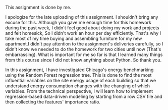 This assignment is done by me.

I apologize for the late uploading of this assignment. I shouldn't bring any excuse for this. Although you gave me enough time for this homework during the past week, 
I didn't feel good about doing my work and projects and felt homesick, So I didn't work an hour per day efficiently. That's why I take most of my time buying and
assembling furniture for my new apartment.I didn't pay attention to the assignment's deliveries carefully, so I didn't know we needed to do the homework for two cities until
now (That's embarrassing). What is important for me so far is that I learned many things from this course since I did not know anything about Python. So thank you.

In this assignment, I have investigated Chicago's energy benchmarking using the Random Forest regression tree. This is done to find the most influential
variables on the site energy usage of each building so that we understand energy consumption changes with the changing of which variables. From the technical
perspective, I will learn how to implement regression-based data-driven modeling by starting from a row CSV file and then collecting the features' importance ratio.
